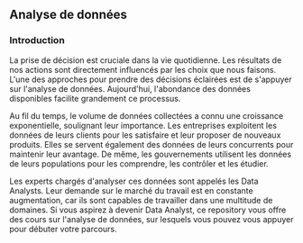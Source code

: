 <h2>Analyse de données</h2>
<p>
<h3>Introduction</h3>
La prise de décision est cruciale dans la vie quotidienne. Les résultats de nos actions sont directement influencés par les choix que nous faisons. L'une des approches pour prendre des décisions éclairées est de s'appuyer sur l'analyse de données. Aujourd'hui, l'abondance des données disponibles facilite grandement ce processus.

Au fil du temps, le volume de données collectées a connu une croissance exponentielle, soulignant leur importance. Les entreprises exploitent les données de leurs clients pour les satisfaire et leur proposer de nouveaux produits. Elles se servent également des données de leurs concurrents pour maintenir leur avantage. De même, les gouvernements utilisent les données de leurs populations pour les comprendre, les contrôler et les étudier.

Les experts chargés d'analyser ces données sont appelés les Data Analysts. Leur demande sur le marché du travail est en constante augmentation, car ils sont capables de travailler dans une multitude de domaines. Si vous aspirez à devenir Data Analyst, ce repository vous offre des cours sur l'analyse de données, sur lesquels vous pouvez vous appuyer pour débuter votre parcours.
</p>
